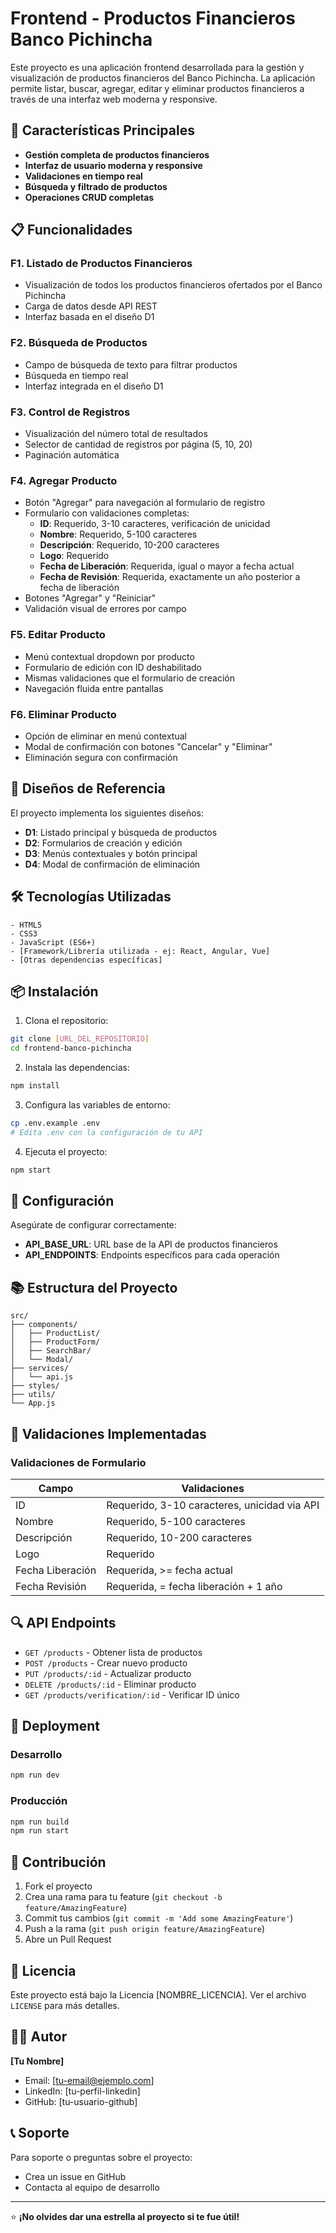 # Frontend - Productos Financieros Banco Pichincha

Este proyecto es una aplicación frontend desarrollada para la gestión y visualización de productos financieros del Banco Pichincha. La aplicación permite listar, buscar, agregar, editar y eliminar productos financieros a través de una interfaz web moderna y responsive.

## 🚀 Características Principales

- **Gestión completa de productos financieros**
- **Interfaz de usuario moderna y responsive**
- **Validaciones en tiempo real**
- **Búsqueda y filtrado de productos**
- **Operaciones CRUD completas**

## 📋 Funcionalidades

### F1. Listado de Productos Financieros
- Visualización de todos los productos financieros ofertados por el Banco Pichincha
- Carga de datos desde API REST
- Interfaz basada en el diseño D1

### F2. Búsqueda de Productos
- Campo de búsqueda de texto para filtrar productos
- Búsqueda en tiempo real
- Interfaz integrada en el diseño D1

### F3. Control de Registros
- Visualización del número total de resultados
- Selector de cantidad de registros por página (5, 10, 20)
- Paginación automática

### F4. Agregar Producto
- Botón "Agregar" para navegación al formulario de registro
- Formulario con validaciones completas:
  - **ID**: Requerido, 3-10 caracteres, verificación de unicidad
  - **Nombre**: Requerido, 5-100 caracteres
  - **Descripción**: Requerido, 10-200 caracteres
  - **Logo**: Requerido
  - **Fecha de Liberación**: Requerida, igual o mayor a fecha actual
  - **Fecha de Revisión**: Requerida, exactamente un año posterior a fecha de liberación
- Botones "Agregar" y "Reiniciar"
- Validación visual de errores por campo

### F5. Editar Producto
- Menú contextual dropdown por producto
- Formulario de edición con ID deshabilitado
- Mismas validaciones que el formulario de creación
- Navegación fluida entre pantallas

### F6. Eliminar Producto
- Opción de eliminar en menú contextual
- Modal de confirmación con botones "Cancelar" y "Eliminar"
- Eliminación segura con confirmación

## 🎨 Diseños de Referencia

El proyecto implementa los siguientes diseños:

- **D1**: Listado principal y búsqueda de productos
- **D2**: Formularios de creación y edición
- **D3**: Menús contextuales y botón principal
- **D4**: Modal de confirmación de eliminación

## 🛠️ Tecnologías Utilizadas

```
- HTML5
- CSS3
- JavaScript (ES6+)
- [Framework/Librería utilizada - ej: React, Angular, Vue]
- [Otras dependencias específicas]
```

## 📦 Instalación

1. Clona el repositorio:
```bash
git clone [URL_DEL_REPOSITORIO]
cd frontend-banco-pichincha
```

2. Instala las dependencias:
```bash
npm install
```

3. Configura las variables de entorno:
```bash
cp .env.example .env
# Edita .env con la configuración de tu API
```

4. Ejecuta el proyecto:
```bash
npm start
```

## 🔧 Configuración

Asegúrate de configurar correctamente:

- **API_BASE_URL**: URL base de la API de productos financieros
- **API_ENDPOINTS**: Endpoints específicos para cada operación

## 📚 Estructura del Proyecto

```
src/
├── components/
│   ├── ProductList/
│   ├── ProductForm/
│   ├── SearchBar/
│   └── Modal/
├── services/
│   └── api.js
├── styles/
├── utils/
└── App.js
```

## 🧪 Validaciones Implementadas

### Validaciones de Formulario

| Campo | Validaciones |
|-------|-------------|
| ID | Requerido, 3-10 caracteres, unicidad via API |
| Nombre | Requerido, 5-100 caracteres |
| Descripción | Requerido, 10-200 caracteres |
| Logo | Requerido |
| Fecha Liberación | Requerida, >= fecha actual |
| Fecha Revisión | Requerida, = fecha liberación + 1 año |

## 🔍 API Endpoints

- `GET /products` - Obtener lista de productos
- `POST /products` - Crear nuevo producto
- `PUT /products/:id` - Actualizar producto
- `DELETE /products/:id` - Eliminar producto
- `GET /products/verification/:id` - Verificar ID único

## 🚀 Deployment

### Desarrollo
```bash
npm run dev
```

### Producción
```bash
npm run build
npm run start
```

## 🤝 Contribución

1. Fork el proyecto
2. Crea una rama para tu feature (`git checkout -b feature/AmazingFeature`)
3. Commit tus cambios (`git commit -m 'Add some AmazingFeature'`)
4. Push a la rama (`git push origin feature/AmazingFeature`)
5. Abre un Pull Request

## 📄 Licencia

Este proyecto está bajo la Licencia [NOMBRE_LICENCIA]. Ver el archivo `LICENSE` para más detalles.

## 👨‍💻 Autor

**[Tu Nombre]**
- Email: [tu-email@ejemplo.com]
- LinkedIn: [tu-perfil-linkedin]
- GitHub: [tu-usuario-github]

## 📞 Soporte

Para soporte o preguntas sobre el proyecto:
- Crea un issue en GitHub
- Contacta al equipo de desarrollo

---

⭐ **¡No olvides dar una estrella al proyecto si te fue útil!**
